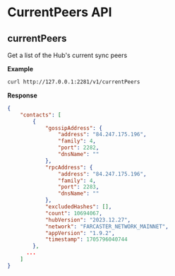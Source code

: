 # CurrentPeers API

## currentPeers

Get a list of the Hub's current sync peers

**Example**

```bash
curl http://127.0.0.1:2281/v1/currentPeers

```

**Response**

```json
{
    "contacts": [
        {
            "gossipAddress": {
                "address": "84.247.175.196",
                "family": 4,
                "port": 2282,
                "dnsName": ""
            },
            "rpcAddress": {
                "address": "84.247.175.196",
                "family": 4,
                "port": 2283,
                "dnsName": ""
            },
            "excludedHashes": [],
            "count": 10694067,
            "hubVersion": "2023.12.27",
            "network": "FARCASTER_NETWORK_MAINNET",
            "appVersion": "1.9.2",
            "timestamp": 1705796040744
        },
      ...
    ]
}
```
